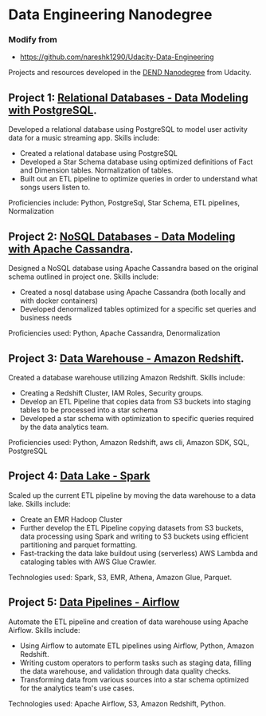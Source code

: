 # Data Engineering Nanodegree

### Modify from 
- https://github.com/nareshk1290/Udacity-Data-Engineering

Projects and resources developed in the [DEND Nanodegree](https://www.udacity.com/course/data-engineer-nanodegree--nd027) from Udacity.

## Project 1: [Relational Databases - Data Modeling with PostgreSQL](https://github.com/nareshk1290/Udacity-Data-Engineering/tree/master/Data-Modeling/Project%201).
Developed a relational database using PostgreSQL to model user activity data for a music streaming app. Skills include:
* Created a relational database using PostgreSQL
* Developed a Star Schema database using optimized definitions of Fact and Dimension tables. Normalization of tables.
* Built out an ETL pipeline to optimize queries in order to understand what songs users listen to.

Proficiencies include: Python, PostgreSql, Star Schema, ETL pipelines, Normalization


## Project 2: [NoSQL Databases - Data Modeling with Apache Cassandra](https://github.com/nareshk1290/Udacity-Data-Engineering/tree/master/Data-Modeling/Project%202).
Designed a NoSQL database using Apache Cassandra based on the original schema outlined in project one. Skills include:
* Created a nosql database using Apache Cassandra (both locally and with docker containers)
* Developed denormalized tables optimized for a specific set queries and business needs

Proficiencies used: Python, Apache Cassandra, Denormalization


## Project 3: [Data Warehouse - Amazon Redshift](https://github.com/nareshk1290/Udacity-Data-Engineering/tree/master/Cloud%20Data%20Warehouse/Project%20Data%20Warehouse%20with%20AWS).
Created a database warehouse utilizing Amazon Redshift. Skills include:
* Creating a Redshift Cluster, IAM Roles, Security groups.
* Develop an ETL Pipeline that copies data from S3 buckets into staging tables to be processed into a star schema
* Developed a star schema with optimization to specific queries required by the data analytics team.

Proficiencies used: Python, Amazon Redshift, aws cli, Amazon SDK, SQL, PostgreSQL

## Project 4: [Data Lake - Spark](https://github.com/nareshk1290/Udacity-Data-Engineering/tree/master/Data%20Lakes%20with%20Spark/Project%20Data%20Lake%20with%20Spark)
Scaled up the current ETL pipeline by moving the data warehouse to a data lake. Skills include:
* Create an EMR Hadoop Cluster
* Further develop the ETL Pipeline copying datasets from S3 buckets, data processing using Spark and writing to S3 buckets using efficient partitioning and parquet formatting.
* Fast-tracking the data lake buildout using (serverless) AWS Lambda and cataloging tables with AWS Glue Crawler.

Technologies used: Spark, S3, EMR, Athena, Amazon Glue, Parquet.

## Project 5: [Data Pipelines - Airflow](https://github.com/nareshk1290/Udacity-Data-Engineering/tree/master/Data%20Pipeline%20with%20Airflow/Project%20Data%20Pipeline%20with%20Airflow)
Automate the ETL pipeline and creation of data warehouse using Apache Airflow. Skills include:
* Using Airflow to automate ETL pipelines using Airflow, Python, Amazon Redshift.
* Writing custom operators to perform tasks such as staging data, filling the data warehouse, and validation through data quality checks.
* Transforming data from various sources into a star schema optimized for the analytics team's use cases.

Technologies used: Apache Airflow, S3, Amazon Redshift, Python.
